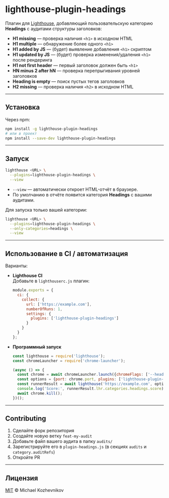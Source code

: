 # lighthouse-plugin-headings

Плагин для [Lighthouse](https://github.com/GoogleChrome/lighthouse), добавляющий пользовательскую категорию **Headings** с аудитами структуры заголовков:

- **H1 missing** — проверка наличия `<h1>` в исходном HTML  
- **H1 multiple** — обнаружение более одного `<h1>`  
- **H1 added by JS** — (будет) выявление добавления `<h1>` скриптом  
- **H1 updated by JS** — (будет) проверка изменения/удаления `<h1>` после рендеринга  
- **H1 not first header** — первый заголовок должен быть `<h1>`  
- **HN minus 2 after hN** — проверка перепрыгивания уровней заголовков  
- **Heading is empty** — поиск пустых тегов заголовков  
- **H2 missing** — проверка наличия `<h2>` в исходном HTML  

---

## Установка

Через npm:

```bash
npm install -g lighthouse-plugin-headings
# или в проект
npm install --save-dev lighthouse-plugin-headings
```

---

## Запуск

```bash
lighthouse <URL> \
  --plugins=lighthouse-plugin-headings \
  --view
```

- `--view` — автоматически откроет HTML-отчёт в браузере.  
- По умолчанию в отчёте появится категория **Headings** с вашими аудитами.

Для запуска только вашей категории:

```bash
lighthouse <URL> \
  --plugins=lighthouse-plugin-headings \
  --only-categories=headings \
  --view
```

---

## Использование в CI / автоматизация

Варианты:
- **Lighthouse CI**  
  Добавьте в `lighthouserc.js` плагин:
  ```js
  module.exports = {
    ci: {
      collect: {
        url: ['https://example.com'],
        numberOfRuns: 1,
        settings: {
          plugins: ['lighthouse-plugin-headings']
        }
      }
    }
  };
  ```
- **Программный запуск**  
  ```js
  const lighthouse = require('lighthouse');
  const chromeLauncher = require('chrome-launcher');

  (async () => {
    const chrome = await chromeLauncher.launch({chromeFlags: ['--headless']});
    const options = {port: chrome.port, plugins: ['lighthouse-plugin-headings']};
    const runnerResult = await lighthouse('https://example.com', options);
    console.log('Score:', runnerResult.lhr.categories.headings.score);
    await chrome.kill();
  })();
  ```

---

## Contributing

1. Сделайте форк репозитория  
2. Создайте новую ветку `feat-my-audit`  
3. Добавьте файл вашего аудита в папку `audits/`  
4. Зарегистрируйте его в `plugin-headings.js` (в секциях `audits` и `category.auditRefs`)  
5. Откройте PR

---

## Лицензия

[MIT](LICENSE) © Michael Kozhevnikov
